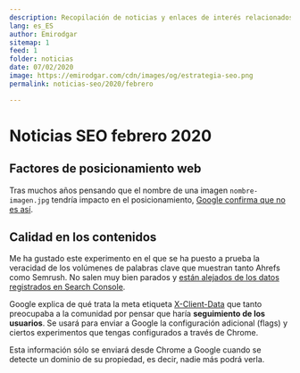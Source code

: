 ```yaml
---
description: Recopilación de noticias y enlaces de interés relacionados con el SEO y Marketing digital
lang: es_ES
author: Emirodgar
sitemap: 1
feed: 1
folder: noticias
date: 07/02/2020
image: https://emirodgar.com/cdn/images/og/estrategia-seo.png
permalink: noticias-seo/2020/febrero

---
```


# Noticias SEO febrero 2020

## Factores de posicionamiento web

Tras muchos años pensando que el nombre de una imagen `nombre-imagen.jpg` tendría impacto en el posicionamiento, [Google confirma que no es así](https://www.youtube.com/watch?v=RE6ATxMcDss&feature=youtu.be&t=717).

## Calidad en los contenidos



<amp-twitter 
  width="375"
  height="472"
  layout="responsive"
  data-tweetid="1222067475967172608">
</amp-twitter>


Me ha gustado este experimento en el que se ha puesto a prueba la veracidad de los volúmenes de palabras clave que muestran tanto Ahrefs como Semrush. No salen muy bien parados y [están alejados de los datos registrados en Search Console](https://www.localseoguide.com/can-you-trust-seo-tools-for-b2b-keyword-research/).

Google explica de qué trata la meta etiqueta [X-Client-Data](https://9to5google.com/2020/02/06/google-chrome-x-client-data-tracking/) que tanto preocupaba a la comunidad por pensar que haría **seguimiento de los usuarios**. Se usará para enviar a Google la configuración adicional (flags) y ciertos experimentos que tengas configurados a través de Chrome.

Esta información sólo se enviará desde Chrome a Google cuando se detecte un dominio de su propiedad, es decir, nadie más podrá verla.
<!--stackedit_data:
eyJoaXN0b3J5IjpbLTMyMzM4ODI3NiwtMTgyNTQzNjAzNCwtMT
Q5Mzg4OTU1Nl19
-->
